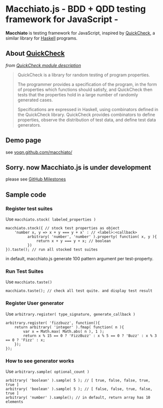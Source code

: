 # Macchiato.js - BDD + QDD testing framework for JavaScript -
**Macchiato** is testing framework for JavaScript, inspired by [QuickCheck](http://hackage.haskell.org/package/QuickCheck-2.4.2), a similar library for [Haskell](http://www.haskell.org/) programs.

## About [QuickCheck](http://hackage.haskell.org/package/QuickCheck-2.4.2)
_from [QuickCheck module description](http://hackage.haskell.org/package/QuickCheck-2.4.2)_

> QuickCheck is a library for random testing of program properties.
> 
> The programmer provides a specification of the program, in the form of properties which functions should satisfy, and QuickCheck then tests that the properties hold in a large number of randomly generated cases.
> 
> Specifications are expressed in Haskell, using combinators defined in the QuickCheck library. QuickCheck provides combinators to define properties, observe the distribution of test data, and define test data generators.

## Demo page
see [voqn.github.com/macchiato/](http://voqn.github.com/macchiato/)

## Sorry. now Macchiato.js is under development
please see [GitHub Milestones](https://github.com/VoQn/macchiato/issues/milestones/)

## Sample code
### Register test suites
Use `macchiato.stock( labeled_properties )`

``` {.javascript}
macchiato.stock({ // stock test properties as object
    'number x, y => x + y === y + x' : // <label>:<callback>
          arbitrary( 'number', 'number' ).property( function( x, y ){
              return x + y === y + x; // boolean
          })
}).taste(); // run all stocked test suites
```

in default, macchiato.js generate 100 pattern argument per test-property.

### Run Test Suites
Use `macchiato.taste()`

``` {.javascript}
macchiato.taste(); // check all test quite. and display test result
```

### Register User generator
Use `arbitrary.register( type_signature, generate_callback )`

``` {.javascript}
arbitrary.register( 'fizzbuzz', function(){
    return arbitrary( 'integer' ).fmap( function( n ){
        var x = Math.max( Math.abs( n ), 1 );
        return x % 15 == 0 ? 'FizzBuzz' : x % 5 == 0 ? 'Buzz' : x % 3 == 0 ? 'Fizz' : x;
    });
});
```

### How to see generator works
Use `arbitrary.sample( optional_count )`

``` {.javascript}
arbitrary( 'boolean' ).sample( 5 ); // [ true, false, false, true, true ]
arbitrary( 'boolean' ).sample( 5 ); // [ false, false, true, false, true ]
arbitrary( 'number' ).sample(); // in default, return array has 10 elements
```
